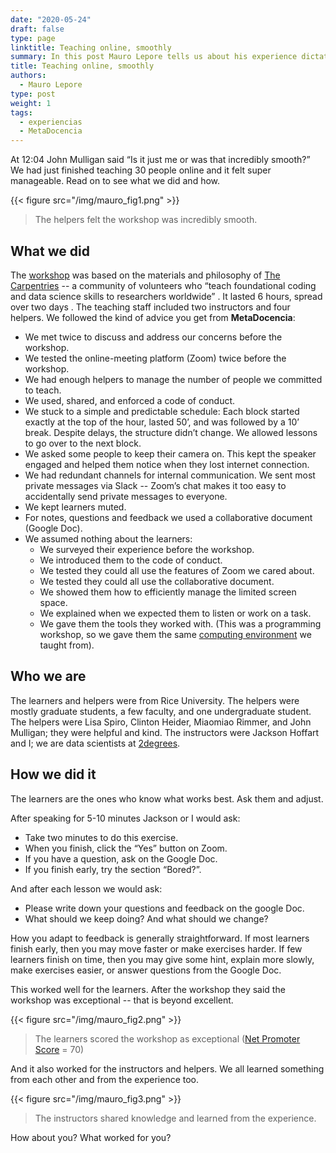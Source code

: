 ```yaml
---
date: "2020-05-24"
draft: false
type: page
linktitle: Teaching online, smoothly
summary: In this post Mauro Lepore tells us about his experience dictating a course using what he has learned in MetaDocencia.
title: Teaching online, smoothly
authors: 
  - Mauro Lepore
type: post
weight: 1
tags: 
  - experiencias
  - MetaDocencia 
---
```

  
At 12:04 John Mulligan said “Is it just me or was that incredibly smooth?” We had just finished teaching 30 people online and it felt super manageable. Read on to see what we did and how.

{{< figure src="/img/mauro_fig1.png" >}}
> The helpers felt the workshop was incredibly smooth.

## What we did

The [workshop]((https://maurolepore.github.io/2020-05-12-rice/)) was based on the materials and philosophy of [The Carpentries](https://carpentries.org/) -- a community of volunteers who “teach foundational coding and data science skills to researchers worldwide” .  It lasted 6 hours, spread over two days . 
The teaching staff included two instructors and four helpers. We followed the kind of advice you get from **MetaDocencia**:

* We met twice to discuss and address our concerns before the workshop.
* We tested the online-meeting platform (Zoom) twice before the workshop.
* We had enough helpers to manage the number of people we committed to teach.
* We used, shared, and enforced a code of conduct.
* We stuck to a simple and predictable schedule: Each block started exactly at the top of the hour, lasted 50’, and was followed by a 10’ break. Despite delays, the structure didn’t change. We allowed lessons to go over to the next block.
* We asked some people to keep their camera on. This kept the speaker engaged and helped them notice when they lost internet connection.
* We had redundant channels for internal communication. We sent most private messages via Slack -- Zoom’s chat makes it too easy to accidentally send private messages to everyone.
* We kept learners muted.
* For notes, questions and feedback we used a collaborative document (Google Doc).
* We assumed nothing about the learners:
  - We surveyed their experience before the workshop.
  - We introduced them to the code of conduct.
  - We tested they could all use the features of  Zoom we cared about.
  - We tested they could all use the collaborative document.
  - We showed them how to efficiently manage the limited screen space.
  - We explained when we expected them to listen or work on a task.
  - We gave them the tools they worked with. (This was a programming workshop, so we gave them the same [computing environment](https://rstudio.cloud/) we taught from).

## Who we are

The learners and helpers were from Rice University. The helpers were mostly graduate students, a few faculty, and one undergraduate student. The helpers were Lisa Spiro, Clinton Heider, Miaomiao Rimmer, and  John Mulligan; they were helpful and kind.
The instructors were Jackson Hoffart and I; we are data scientists at [2degrees](https://2degrees-investing.org/).

##  How we did it

The learners are the ones who know what works best. Ask them and adjust.

After speaking for 5-10 minutes Jackson or I would ask:
* Take two minutes to do this exercise. 
* When you finish, click the “Yes” button on Zoom.
* If you have a question, ask on the Google Doc.
* If you finish early, try the section “Bored?”.

And after each lesson we would ask:

* Please write down your questions and feedback on the google Doc.
* What should we keep doing? And what should we change?

How you adapt to feedback is generally straightforward. If most learners finish early, then you may move faster or make exercises harder. If few learners finish on time, then you may give some hint, explain more slowly, make exercises easier, or answer questions from the Google Doc.

This worked well for the learners. After the workshop they said the workshop was exceptional -- that is beyond excellent.

{{< figure src="/img/mauro_fig2.png" >}}
> The learners scored the workshop as exceptional ([Net Promoter Score](https://en.wikipedia.org/wiki/Net_Promoter)  = 70)

And it also worked for the instructors and helpers. We all learned something from each other and from the experience too.

{{< figure src="/img/mauro_fig3.png" >}}
> The instructors shared knowledge and learned from the experience.

How about you? What worked for you?


